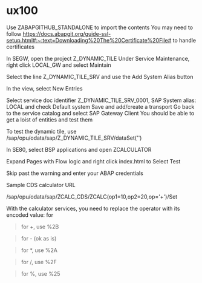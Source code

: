 # ux100

Use ZABAPGITHUB_STANDALONE to import the contents
You may need to follow https://docs.abapgit.org/guide-ssl-setup.html#:~:text=Downloading%20The%20Certificate%20File# to handle
certificates

In SEGW, open the project Z_DYNAMIC_TILE
Under Service Maintenance, right click LOCAL_GW and select Maintain

Select the line Z_DYNAMIC_TILE_SRV and use the Add System Alias button

In the view, select New Entries
  
Select service doc identifier Z_DYNAMIC_TILE_SRV_0001, SAP System alias: LOCAL and check Default system
Save and add/create a transport
Go back to the service catalog and select SAP Gateway Client
You should be able to get a loist of entities and test them

To test the dynamic tile, use /sap/opu/odata/sap/Z_DYNAMIC_TILE_SRV/dataSet('')


In SE80, select BSP applications and open ZCALCULATOR

Expand Pages with Flow logic and right click index.html to Select Test

Skip past the warning and enter your ABAP credentials

Sample CDS calculator URL

/sap/opu/odata/sap/ZCALC_CDS/ZCALC(op1=10,op2=20,op='+')/Set

With the calculator services, you need to replace the operator with its encoded value:
for 
>for  +, use %2B
 
>for - (ok as is)

>for *, use %2A

>for /, use %2F

>for %, use %25



